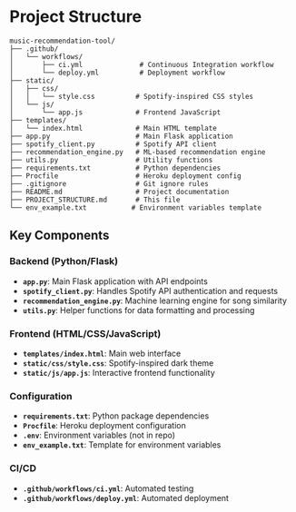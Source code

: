 # Project Structure

```
music-recommendation-tool/
├── .github/
│   └── workflows/
│       ├── ci.yml              # Continuous Integration workflow
│       └── deploy.yml          # Deployment workflow
├── static/
│   ├── css/
│   │   └── style.css          # Spotify-inspired CSS styles
│   └── js/
│       └── app.js             # Frontend JavaScript
├── templates/
│   └── index.html             # Main HTML template
├── app.py                     # Main Flask application
├── spotify_client.py          # Spotify API client
├── recommendation_engine.py   # ML-based recommendation engine
├── utils.py                   # Utility functions
├── requirements.txt           # Python dependencies
├── Procfile                   # Heroku deployment config
├── .gitignore                 # Git ignore rules
├── README.md                  # Project documentation
├── PROJECT_STRUCTURE.md       # This file
└── env_example.txt           # Environment variables template
```

## Key Components

### Backend (Python/Flask)
- **`app.py`**: Main Flask application with API endpoints
- **`spotify_client.py`**: Handles Spotify API authentication and requests
- **`recommendation_engine.py`**: Machine learning engine for song similarity
- **`utils.py`**: Helper functions for data formatting and processing

### Frontend (HTML/CSS/JavaScript)
- **`templates/index.html`**: Main web interface
- **`static/css/style.css`**: Spotify-inspired dark theme
- **`static/js/app.js`**: Interactive frontend functionality

### Configuration
- **`requirements.txt`**: Python package dependencies
- **`Procfile`**: Heroku deployment configuration
- **`.env`**: Environment variables (not in repo)
- **`env_example.txt`**: Template for environment variables

### CI/CD
- **`.github/workflows/ci.yml`**: Automated testing
- **`.github/workflows/deploy.yml`**: Automated deployment 